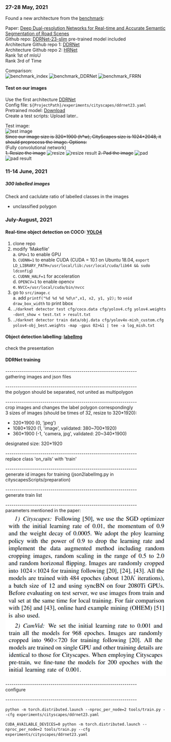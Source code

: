 ### 27-28 May, 2021
Found a new architecture from the [benchmark](https://paperswithcode.com/sota/real-time-semantic-segmentation-on-cityscapes):  

Paper: [Deep Dual-resolution Networks for Real-time and Accurate Semantic Segmentation of Road Scenes](https://arxiv.org/abs/2101.06085v1)  
Github repo: [DDRNet-23-slim](https://github.com/ydhongHIT/DDRNet) pre-trained model included  
Architecture Github repo 1: [DDRNet](https://github.com/chenjun2hao/DDRNet.pytorch)  
Architecture Github repo 2: [HRNet](https://github.com/HRNet/HRNet-Semantic-Segmentation/tree/pytorch-v1.1)  
Rank 1st of mIoU  
Rank 3rd of Time  

Comparison:  
![benchmark_index](https://github.com/MingZx8/UrbanScannerAnnotation/blob/main/example/benchmark_index.png)
![benchmark_DDRNet](https://github.com/MingZx8/UrbanScannerAnnotation/blob/main/example/benchmark_DDRNet.png)
![benchmark_FRRN](https://github.com/MingZx8/UrbanScannerAnnotation/blob/main/example/benchmark_FRRN.png)

#### Test on our images
Use the first architecture [DDRNet](https://github.com/chenjun2hao/DDRNet.pytorch)  
Config file: ```${ProjectPath}/experiments/cityscapes/ddrnet23.yaml```  
Pretrained model: [Download](https://drive.google.com/file/d/16viDZhbmuc3y7OSsUo2vhA7V6kYO0KX6/view)  
Create a test scripts: Upload later..  

Test image:  
![test image](https://github.com/MingZx8/UrbanScannerAnnotation/blob/main/example/camera1599827799004.jpeg)  
~~Since our image size is 320\*1900 (h*w), CityScapes size is 1024\*2048, it should preprocess the image. Options:~~  
(Fully convolutional network)  
~~1. Resize the image~~
![resize](https://github.com/MingZx8/UrbanScannerAnnotation/blob/main/example/resize.jpeg)
![resize result](https://github.com/MingZx8/UrbanScannerAnnotation/blob/main/example/resize_result.png)
~~2. Pad the image~~
![pad](https://github.com/MingZx8/UrbanScannerAnnotation/blob/main/example/pad.jpeg)
![pad result](https://github.com/MingZx8/UrbanScannerAnnotation/blob/main/example/pad_result.png)


### 11-14 June, 2021
##### 300 labelled images  
Check and caclulate ratio of labelled classes in the images
+ unclassified polygon

### July-August, 2021
#### Real-time object detection on COCO: [YOLO4](https://github.com/AlexeyAB/darknet) 
1. clone repo  
2. modify 'Makefile'  
  a. `GPU=1` to enable GPU  
  b. `CUDNN=1` to enable CUDA (CUDA = 10.1 on Ubuntu 18.04, `export LD_LIBRARY_PATH=/usr/local/lib:/usr/local/cuda/lib64 && sudo ldconfig`)  
  c. `CUDNN_HALF=1` for acceleration  
  d. `OPENCV=1` to enable opencv  
  e. `NVCC=/usr/local/cuda/bin/nvcc`  
3. go to `src/image.c`  
  a. add `printf("%d %d %d %d\n",x1, x2, y1, y2);` to `void draw_box_width` to print bbox  
4. ```./darknet detector test cfg/coco.data cfg/yolov4.cfg yolov4.weights -dont_show < test.txt > result.txt```
5. ```./darknet detector train data/obj.data cfg/yolov4x-mish_custom.cfg yolov4-obj_best.weights -map -gpus 02>&1 | tee -a log_mish.txt```

#### Object detection labelling: [labelImg](https://github.com/tzutalin/labelImg)
check the presentation

#### DDRNet training
\----------------------------------------------------------------  
gathering images and json files  

\----------------------------------------------------------------  
the polygon should be separated, not united as multipolygon

\----------------------------------------------------------------  
crop images and changes the label polygon correspondingly  
3 sizes of images (should be times of 32, resize to 320\*1920): 
+ 320\*1900 (0, 'jpeg')
+ 1080\*1920 (1, 'image', validated: 380~700\*1920)
+ 360\*1900 (-1, 'camera, jpg', validated: 20~340\*1900)  

designated size: 320\*1920  

\----------------------------------------------------------------  
replace class 'on_rails' with 'train'  

\----------------------------------------------------------------  
generate id images for training (json2labelImg.py in cityscapesScripts/preparation)  

\----------------------------------------------------------------  
generate train list  

\----------------------------------------------------------------  
parameters mentioned in the paper:  
![cityscapes](https://github.com/MingZx8/USAnnotation/blob/main/example/CityScapes.png)  
![camvid](https://github.com/MingZx8/USAnnotation/blob/main/example/CamVid.png)  

\----------------------------------------------------------------  
configure  

\----------------------------------------------------------------  
```
python -m torch.distributed.launch --nproc_per_node=2 tools/train.py --cfg experiments/cityscapes/ddrnet23.yaml
```
```
CUDA_AVAILABLE_DEVICES=0 python -m torch.distributed.launch --nproc_per_node=2 tools/train.py --cfg experiments/cityscapes/ddrnet23.yaml
```
